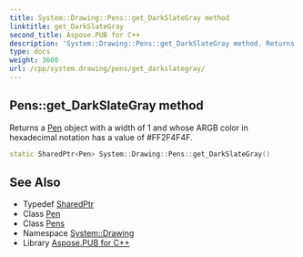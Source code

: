 ```yaml
---
title: System::Drawing::Pens::get_DarkSlateGray method
linktitle: get_DarkSlateGray
second_title: Aspose.PUB for C++
description: 'System::Drawing::Pens::get_DarkSlateGray method. Returns a Pen object with a width of 1 and whose ARGB color in hexadecimal notation has a value of #FF2F4F4F in C++.'
type: docs
weight: 3600
url: /cpp/system.drawing/pens/get_darkslategray/
---
```

## Pens::get_DarkSlateGray method


Returns a [Pen](../../pen/) object with a width of 1 and whose ARGB color in hexadecimal notation has a value of #FF2F4F4F.

```cpp
static SharedPtr<Pen> System::Drawing::Pens::get_DarkSlateGray()
```

## See Also

* Typedef [SharedPtr](../../../system/sharedptr/)
* Class [Pen](../../pen/)
* Class [Pens](../)
* Namespace [System::Drawing](../../)
* Library [Aspose.PUB for C++](../../../)
